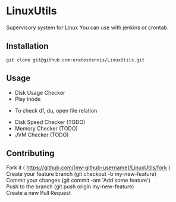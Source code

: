 LinuxUtils
==========
Supervisory system for Linux
You can use with jenkins or crontab.

## Installation
``
git clone git@github.com:eratostennis/LinuxUtils.git
``

## Usage
* Disk Usage Checker  
* Play inode
 + To check df, du, open file relation
* Disk Speed Checker (TODO)  
* Memory Checker (TODO)
* JVM Checker (TODO)

## Contributing

 Fork it ( https://github.com/[my-github-username]/LinuxUtils/fork )  
 Create your feature branch (git checkout -b my-new-feature)  
 Commit your changes (git commit -am 'Add some feature')  
 Push to the branch (git push origin my-new-feature)  
 Create a new Pull Request  

